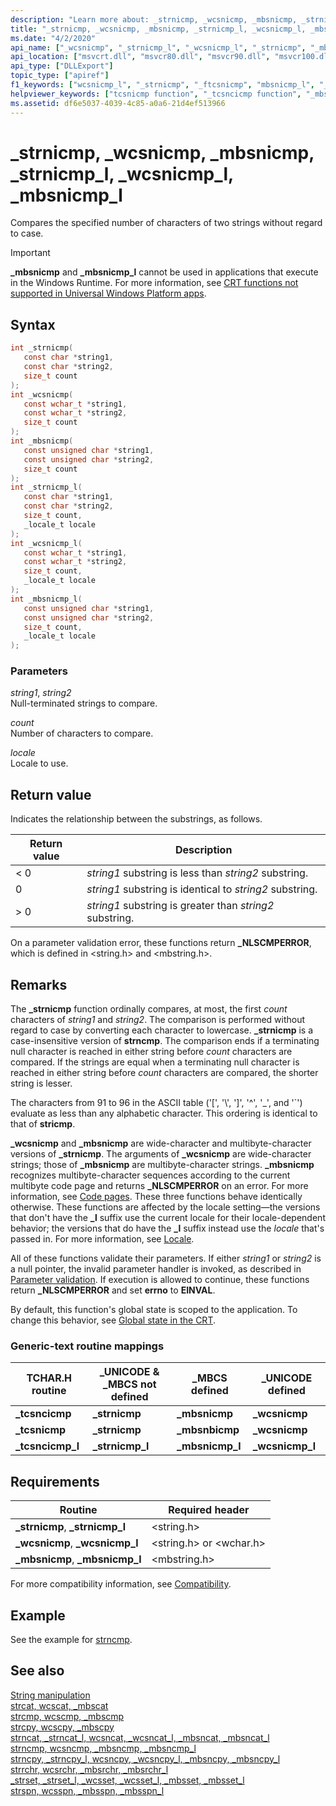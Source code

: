 ```yaml
---
description: "Learn more about: _strnicmp, _wcsnicmp, _mbsnicmp, _strnicmp_l, _wcsnicmp_l, _mbsnicmp_l"
title: "_strnicmp, _wcsnicmp, _mbsnicmp, _strnicmp_l, _wcsnicmp_l, _mbsnicmp_l"
ms.date: "4/2/2020"
api_name: ["_wcsnicmp", "_strnicmp_l", "_wcsnicmp_l", "_strnicmp", "_mbsnicmp", "_mbsnicmp_l", "_o__mbsnicmp", "_o__mbsnicmp_l", "_o__strnicmp", "_o__strnicmp_l", "_o__wcsnicmp", "_o__wcsnicmp_l"]
api_location: ["msvcrt.dll", "msvcr80.dll", "msvcr90.dll", "msvcr100.dll", "msvcr100_clr0400.dll", "msvcr110.dll", "msvcr110_clr0400.dll", "msvcr120.dll", "msvcr120_clr0400.dll", "ucrtbase.dll", "api-ms-win-crt-multibyte-l1-1-0.dll", "api-ms-win-crt-string-l1-1-0.dll", "ntoskrnl.exe", "api-ms-win-crt-private-l1-1-0.dll"]
api_type: ["DLLExport"]
topic_type: ["apiref"]
f1_keywords: ["wcsnicmp_l", "_strnicmp", "_ftcsnicmp", "mbsnicmp_l", "_ftcsncicmp", "mbsnicmp", "_tcsncicmp", "_mbsnicmp", "_tcsnicmp", "strnicmp_l", "_wcsnicmp", "_wcsnicmp_l", "CORECRT_WSTRING/_wcsnicmp", "CORECRT_WSTRING/_wcsnicmp_l", "string/_strnicmp", "string/_strnicmp_l"]
helpviewer_keywords: ["tcsnicmp function", "_tcsncicmp function", "_mbsnicmp_l function", "mbsnicmp_l function", "wcsnicmp_l function", "wcsnicmp function", "string comparison [C++], lowercase", "ftcsnicmp function", "strnicmp_l function", "strncmp function", "_strnicmp function", "strings [C++], comparing characters of", "_wcsnicmp_l function", "tcsncicmp function", "string comparison [C++], strncmp function", "_mbsnicmp function", "ftcsncicmp function", "_tcsnicmp function", "_ftcsncicmp function", "_strnicmp_l function", "_ftcsnicmp function", "characters [C++], comparing", "mbsnicmp function", "_wcsnicmp function"]
ms.assetid: df6e5037-4039-4c85-a0a6-21d4ef513966
---
```

# _strnicmp, _wcsnicmp, _mbsnicmp, _strnicmp_l, _wcsnicmp_l, _mbsnicmp_l

Compares the specified number of characters of two strings without regard to case.

> [!IMPORTANT]
> **_mbsnicmp** and **_mbsnicmp_l** cannot be used in applications that execute in the Windows Runtime. For more information, see [CRT functions not supported in Universal Windows Platform apps](../../cppcx/crt-functions-not-supported-in-universal-windows-platform-apps.md).

## Syntax

```C
int _strnicmp(
   const char *string1,
   const char *string2,
   size_t count
);
int _wcsnicmp(
   const wchar_t *string1,
   const wchar_t *string2,
   size_t count
);
int _mbsnicmp(
   const unsigned char *string1,
   const unsigned char *string2,
   size_t count
);
int _strnicmp_l(
   const char *string1,
   const char *string2,
   size_t count,
   _locale_t locale
);
int _wcsnicmp_l(
   const wchar_t *string1,
   const wchar_t *string2,
   size_t count,
   _locale_t locale
);
int _mbsnicmp_l(
   const unsigned char *string1,
   const unsigned char *string2,
   size_t count,
   _locale_t locale
);
```

### Parameters

*string1*, *string2*<br/>
Null-terminated strings to compare.

*count*<br/>
Number of characters to compare.

*locale*<br/>
Locale to use.

## Return value

Indicates the relationship between the substrings, as follows.

|Return value|Description|
|------------------|-----------------|
|< 0|*string1* substring is less than *string2* substring.|
|0|*string1* substring is identical to *string2* substring.|
|> 0|*string1* substring is greater than *string2* substring.|

On a parameter validation error, these functions return **_NLSCMPERROR**, which is defined in \<string.h> and \<mbstring.h>.

## Remarks

The **_strnicmp** function ordinally compares, at most, the first *count* characters of *string1* and *string2*. The comparison is performed without regard to case by converting each character to lowercase. **_strnicmp** is a case-insensitive version of **strncmp**. The comparison ends if a terminating null character is reached in either string before *count* characters are compared. If the strings are equal when a terminating null character is reached in either string before *count* characters are compared, the shorter string is lesser.

The characters from 91 to 96 in the ASCII table ('[', '\\', ']', '^', '_', and '\`') evaluate as less than any alphabetic character. This ordering is identical to that of **stricmp**.

**_wcsnicmp** and **_mbsnicmp** are wide-character and multibyte-character versions of **_strnicmp**. The arguments of **_wcsnicmp** are wide-character strings; those of **_mbsnicmp** are multibyte-character strings. **_mbsnicmp** recognizes multibyte-character sequences according to the current multibyte code page and returns **_NLSCMPERROR** on an error. For more information, see [Code pages](../code-pages.md). These three functions behave identically otherwise. These functions are affected by the locale setting—the versions that don't have the **_l** suffix use the current locale for their locale-dependent behavior; the versions that do have the **_l** suffix instead use the *locale* that's passed in. For more information, see [Locale](../locale.md).

All of these functions validate their parameters. If either *string1* or *string2* is a null pointer, the invalid parameter handler is invoked, as described in [Parameter validation](../parameter-validation.md). If execution is allowed to continue, these functions return **_NLSCMPERROR** and set **errno** to **EINVAL**.

By default, this function's global state is scoped to the application. To change this behavior, see [Global state in the CRT](../global-state.md).

### Generic-text routine mappings

|TCHAR.H routine|_UNICODE & _MBCS not defined|_MBCS defined|_UNICODE defined|
|---------------------|------------------------------------|--------------------|-----------------------|
|**_tcsncicmp**|**_strnicmp**|**_mbsnicmp**|**_wcsnicmp**|
|**_tcsnicmp**|**_strnicmp**|**_mbsnbicmp**|**_wcsnicmp**|
|**_tcsncicmp_l**|**_strnicmp_l**|**_mbsnicmp_l**|**_wcsnicmp_l**|

## Requirements

|Routine|Required header|
|-------------|---------------------|
|**_strnicmp**, **_strnicmp_l**|\<string.h>|
|**_wcsnicmp**, **_wcsnicmp_l**|\<string.h> or \<wchar.h>|
|**_mbsnicmp**, **_mbsnicmp_l**|\<mbstring.h>|

For more compatibility information, see [Compatibility](../compatibility.md).

## Example

See the example for [strncmp](strncmp-wcsncmp-mbsncmp-mbsncmp-l.md).

## See also

[String manipulation](../string-manipulation-crt.md)\
[strcat, wcscat, _mbscat](strcat-wcscat-mbscat.md)\
[strcmp, wcscmp, _mbscmp](strcmp-wcscmp-mbscmp.md)\
[strcpy, wcscpy, _mbscpy](strcpy-wcscpy-mbscpy.md)\
[strncat, _strncat_l, wcsncat, _wcsncat_l, _mbsncat, _mbsncat_l](strncat-strncat-l-wcsncat-wcsncat-l-mbsncat-mbsncat-l.md)\
[strncmp, wcsncmp, _mbsncmp, _mbsncmp_l](strncmp-wcsncmp-mbsncmp-mbsncmp-l.md)\
[strncpy, _strncpy_l, wcsncpy, _wcsncpy_l, _mbsncpy, _mbsncpy_l](strncpy-strncpy-l-wcsncpy-wcsncpy-l-mbsncpy-mbsncpy-l.md)\
[strrchr, wcsrchr, _mbsrchr, _mbsrchr_l](strrchr-wcsrchr-mbsrchr-mbsrchr-l.md)\
[_strset, _strset_l, _wcsset, _wcsset_l, _mbsset, _mbsset_l](strset-strset-l-wcsset-wcsset-l-mbsset-mbsset-l.md)\
[strspn, wcsspn, _mbsspn, _mbsspn_l](strspn-wcsspn-mbsspn-mbsspn-l.md)
